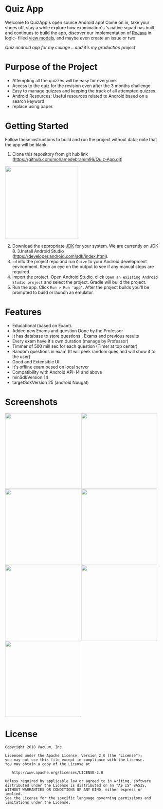 Quiz App
========
Welcome to QuizApp's open source Android app! Come on in, take your shoes
off, stay a while explore how examination's 's native squad has built and
continues to build the app, _discover_ our implementation of [RxJava](https://github.com/ReactiveX/RxJava) in logic-
filled [view models](https://github.com/mohamedebrahim96/MET-Quiz),
and maybe even create an issue or two.

_Quiz android app for my collage ...and it's my graduation project_




Purpose of the Project
========================
- Attempting all the quizzes will be easy for everyone.
- Access to the quiz for the revision even after the 3 months challenge. 
- Easy to manage quizzes and keeping the track of all attempted quizzes.
- Android Resources: Useful resources related to Android based on a search keyword
- replace using paper.

Getting Started
================
Follow these instructions to build and run the project without data; note that
the app will be blank.

1. Clone this repository from git hub link (https://github.com/mohamedebrahim96/Quiz-App.git)

<img src="https://github.com/mohamedebrahim96/Quiz-App/raw/master/files/files2/qalBB.png" width="240">


2. Download the appropriate [JDK](http://www.oracle.com/technetwork/java/javase/downloads/jdk8-downloads-2133151.html)
for your system. We are currently on JDK 8.
3.Install Android Studio (https://developer.android.com/sdk/index.html).
4. `cd` into the project repo and run `Quize` to your Android
   development environment. Keep an eye on the output to see if   any manual steps
   are required.
5. Import the project. Open Android Studio, click `Open an existing Android
   Studio project` and select the project. Gradle will build the project.
6. Run the app. Click `Run > Run 'app'`. After the project builds you'll be
   prompted to build or launch an emulator.

Features
========
- Educational (based on Exam).
- Added new Exams and question Done by the Professor
- It has database to store questions , Exams and previous results 
- Every exam have it's own duration (manage by Professor)
- Timmer of 500 mill sec for each question (Timer at top center)
- Random questions in exam (It will peek random ques and will show it to the user)
- Good and Extensible UI.
- It's offline exam besed on local server
- Compatibility with Android API-14 and above
- minSdkVersion 14
- targetSdkVersion 25 (android Nougat)


# Screenshots
<img src="https://github.com/mohamedebrahim96/Quiz-App/raw/master/files/screenshots/Android%20App/device-2018-06-09-003821.png" width="250"><img src="https://github.com/mohamedebrahim96/Quiz-App/raw/master/files/screenshots/Android%20App/device-2018-06-09-004017.png" width="250"><img src="https://github.com/mohamedebrahim96/Quiz-App/raw/master/files/screenshots/Android%20App/device-2018-06-09-004332.png" width="250"><img src="https://github.com/mohamedebrahim96/Quiz-App/raw/master/files/screenshots/Android%20App/device-2018-06-09-004515.png" width="250"><img src="https://github.com/mohamedebrahim96/Quiz-App/raw/master/files/screenshots/Android%20App/34384048_1733282310086755_3229344794140475392_n.jpg" width="250"><img src="https://github.com/mohamedebrahim96/Quiz-App/raw/master/files/screenshots/Android%20App/34394812_1733282236753429_6339434315159437312_n.jpg" width="250"><img src="https://github.com/mohamedebrahim96/Quiz-App/raw/master/files/screenshots/Android%20App/34473973_1733282786753374_571604875163467776_n.jpg" width="250">













License
=======

    Copyright 2018 Vacuum, Inc.

    Licensed under the Apache License, Version 2.0 (the "License");
    you may not use this file except in compliance with the License.
    You may obtain a copy of the License at

       http://www.apache.org/licenses/LICENSE-2.0

    Unless required by applicable law or agreed to in writing, software
    distributed under the License is distributed on an "AS IS" BASIS,
    WITHOUT WARRANTIES OR CONDITIONS OF ANY KIND, either express or implied.
    See the License for the specific language governing permissions and
    limitations under the License.
